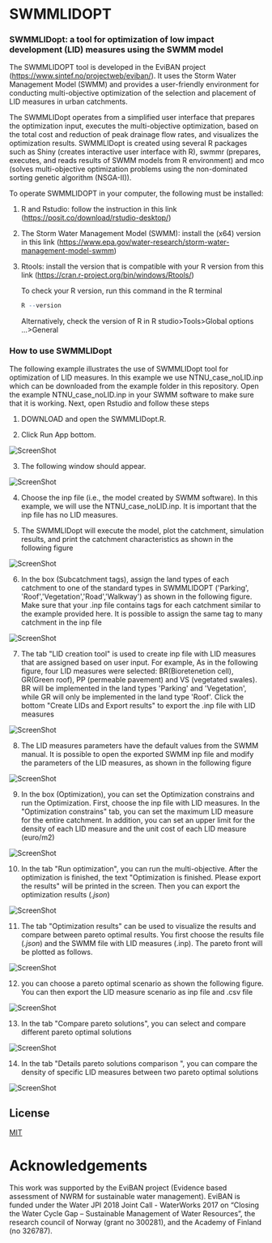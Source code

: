 # SWMMLIDOPT
### SWMMLIDopt: a tool for optimization of low impact development (LID) measures using the SWMM model

The SWMMLIDOPT tool is developed in the EviBAN project (https://www.sintef.no/projectweb/eviban/). It uses the Storm Water Management Model (SWMM) and provides a user-friendly environment for conducting multi-objective optimization of the selection and placement of LID measures in urban catchments.  

The SWMMLIDopt operates from a simplified user interface that prepares the optimization input, executes the multi-objective optimization, based on the total cost and reduction of peak drainage flow rates, and visualizes the optimization results. SWMMLIDopt is created using several R packages such as Shiny (creates interactive user interface with R), swmmr (prepares, executes, and reads results of SWMM models from R environment) and mco (solves multi-objective optimization problems using the non-dominated sorting genetic algorithm (NSGA-II)). 

To operate SWMMLIDOPT in your computer, the following must be installed: 

1. R and Rstudio: follow the instruction in this link (https://posit.co/download/rstudio-desktop/)
2. The Storm Water Management Model (SWMM): install the (x64) version in this link (https://www.epa.gov/water-research/storm-water-management-model-swmm)
3. Rtools: install the version that is compatible with your R version from this link (https://cran.r-project.org/bin/windows/Rtools/) 
  
      To check your R version, run this command in the R terminal 
    ```r
    R --version
    ```
    Alternatively, check the version of R in R studio>Tools>Global options ...>General 


### How to use SWMMLIDopt

The following example illustrates the use of SWMMLIDopt tool for optimization of LID measures. In this example we use NTNU_case_noLID.inp which can be downloaded from the example folder in this repository. Open the example NTNU_case_noLID.inp in your SWMM software to make sure that it is working. Next, open Rstudio and follow these steps 

1. DOWNLOAD and open the SWMMLIDopt.R.

2. Click Run App bottom. 

![ScreenShot](/Figures/fig0.JPG)

3. The following window should appear.

![ScreenShot](/Figures/fig1.JPG)

4. Choose the inp file (i.e., the model created by SWMM software). In this example, we will use the NTNU_case_noLID.inp. It is important that the inp file has no LID measures. 

5. The SWMMLIDopt will execute the model, plot the catchment, simulation results, and print the catchment characteristics as shown in the following figure

![ScreenShot](/Figures/fig2.JPG)

6. In the box (Subcatchment tags), assign the land types of each catchment to one of the standard types in SWMMLIDOPT ('Parking', 'Roof','Vegetation','Road','Walkway') as shown in the following figure. Make sure that your .inp file contains tags for each catchment similar to the example provided here. It is possible to assign the same tag to many catchment in the inp file

![ScreenShot](/Figures/fig3.JPG)

7. The tab "LID creation tool" is used to create inp file with LID measures that are assigned based on user input. For example, As in the following figure, four LID measures were selected: BR(Bioretenetion cell), GR(Green roof), PP (permeable pavement) and VS (vegetated swales). BR will be implemented in the land types 'Parking' and 'Vegetation', while GR will only be implemented in the land type 'Roof'. Click the bottom "Create LIDs and Export results" to export the .inp file with LID measures

![ScreenShot](/Figures/fig4b.JPG)

8. The LID measures parameters have the default values from the SWMM manual. It is possible to open the exported SWMM inp file and modify the parameters of the LID measures, as shown in the following figure

![ScreenShot](/Figures/fig6.JPG)

9. In the box (Optimization), you can set the Optimization constrains and run the Optimization. First, choose the inp file with LID measures. In the "Optimization constrains" tab, you can set the maximum LID measure for the entire catchment. In addition, you can set an upper limit for the density of each LID measure and the unit cost of each LID measure (euro/m2)

![ScreenShot](/Figures/fig7.JPG)

10. In the tab "Run optimization", you can run the multi-objective. After the optimization is finished, the text "Optimization is finished. Please export the results" will be printed in the screen. Then you can export the optimization results (*.json*)

![ScreenShot](/Figures/fig8.JPG)

11. The tab "Optimization results" can be used to visualize the results and compare between pareto optimal results. You first choose the results file (*.json*) and the SWMM file with LID measures (.inp). The pareto front will be plotted as follows.

![ScreenShot](/Figures/fig9.JPG)

12. you can choose a pareto optimal scenario as shown the following figure. You can then export the LID measure scenario as inp file and .csv file

![ScreenShot](/Figures/fig10.JPG)

13. In the tab "Compare pareto solutions", you can select and compare different pareto optimal solutions 

![ScreenShot](/Figures/fig11.JPG)


14. In the tab "Details pareto solutions comparison ", you can compare the density of specific LID measures between two pareto optimal solutions         

![ScreenShot](/Figures/fig12.JPG)


## License

[MIT](https://choosealicense.com/licenses/mit/)


# Acknowledgements 
This work was supported by the EviBAN project (Evidence based assessment of NWRM for sustainable water management). EviBAN is funded under the Water JPI 2018 Joint Call - WaterWorks 2017 on “Closing the Water Cycle Gap – Sustainable Management of Water Resources”, the research council of Norway (grant no 300281), and the Academy of Finland (no 326787).


